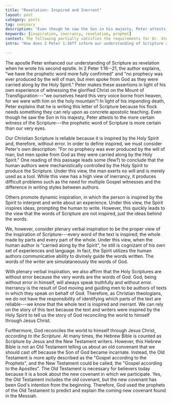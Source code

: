 ```yaml
---
title: "Revelation: Inspired and Inerrant"
layout: post
category: posts
tag: seminary
description: "Even though he saw the Son in his majesty, Peter attests to the more certain witness of the Scripture—the prophetic word of Scripture is more certain than our very eyes."
keywords: [inspiration, inerrancy, revelation, prophet]
context: The following partially satisfies the requirements for Dr. Steven McKinion's Christian Theology I class at Southeastern Baptist Theological Seminary.
intro: "How does 2 Peter 1:16ff inform our understanding of Scripture as revelation? You should discuss inspiration and inerrancy."
 
---
```


The apostle Peter enhanced our understanding of Scripture as revelation when he wrote his second epistle. In 2 Peter 1:16--21, the author explains,  "we have the prophetic word more fully confirmed" and "no prophecy was ever produced by the will of man, but men spoke from God as they were carried along by the Holy Spirit." Peter makes these assertions in light of his own experience of witnessing the glorified Christ on the Mount of Transfiguration---"we ourselves heard this very voice borne from heaven, for we were with him on the holy mountain"! In light of his impending death, Peter explains that he is writing this letter of Scripture because his flock needs something they can rely upon as concrete apostolic teaching. Even though he saw the Son in his majesty, Peter attests to the more certain witness of the Scripture---the prophetic word of Scripture is more certain than our very eyes. 

Our Christian Scripture is reliable because it is inspired by the Holy Spirit and, therefore, without error. In order to define inspired, we must consider Peter's own description: "For no prophecy was ever produced by the will of man, but men spoke from God as they were carried along by the Holy Spirit." One reading of this passage leads some (few?) to conclude that the human authors were mechanistically controlled by the Holy Spirit to produce the Scripture. Under this view, the man exerts no will and is merely used as a tool. While this view has a high view of inerrancy, it produces difficult problems such as the need for multiple Gospel witnesses and the difference in writing styles between authors.  

Others promote dynamic inspiration, in which the person is inspired by the Spirit to interpret and write about an experience. Under this view, the Spirit inspires ideas, prompting the human to write. However, this quickly leads to the view that the words of Scripture are not inspired, just the ideas behind the words. 

We, however, consider plenary verbal inspiration to be the proper view of the inspiration of Scripture---every word of the text is inspired; the whole made by parts and every part of the whole. Under this view, when the human author is "carried along by the Spirit", he still is cognizant of his own set of experiences and language. In fact, the Spirit utilizes the human authors communicative ability to divinely guide the words written. The words of the writer are simulataneously the words of God. 

With plenary verbal inspiration, we also affirm that the Holy Scriptures are without error because the very words are the words of God. God, being without error in himself, will always speak truthfully and without error. Inerrancy is the result of God moving and guiding men to be authors of texts in which they speak on behalf of God. Therefore, as Christian theologians, we do not have the responsibility of identifying which parts of the text are reliable---we know that the whole text is inspired and inerrant. We can rely on the story of this text because the text and writers were inspired by the Holy Spirit to tell us the story of God reconciling the world to himself through Jesus Christ.

Furthermore, God reconciles the world to himself through Jesus Christ, *according to the Scripture.* At many times, the Hebrew Bible is counted as Scripture by Jesus and the New Testament writers. However, this Hebrew Bible is not an Old Testament telling us about an old convenant that we should cast off because the Son of God became incarnate. Instead, the Old Testament is more aptly described as the "Gospel according to the Prophets", and the New Testament could be called, the "Gospel according to the Apostles". The Old Testament is necessary for believers today because it is a book about the new covenant in which we participate. Yes, the Old Testament includes the old covenant, but the new covenant has been God's intention from the beginning. Therefore, God used the prophets of the Old Testament to predict and explain the coming new covenant found in the Messiah.
